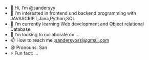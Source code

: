 - 👋 Hi, I’m @sandersyy
- 👀 I’m interested in frontend und backend programming with JAVASCRIPT,Java,Python,SQL
- 🌱 I’m currently learning Web development and Object relational Database
- 💞️ I’m looking to collaborate on ...
- 📫 How to reach me :sandersyossi@gmail.com
- 😄 Pronouns: San
- ⚡ Fun fact: ...

<!---
sandersyy/sandersyy is a ✨ special ✨ repository because its `README.md` (this file) appears on your GitHub profile.
You can click the Preview link to take a look at your changes.
--->
